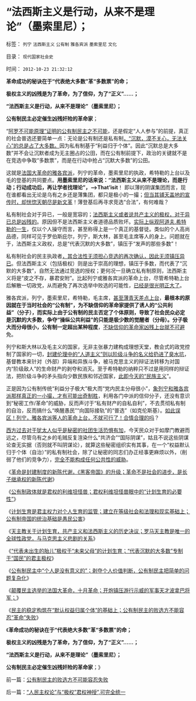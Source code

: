 # “法西斯主义是行动，从来不是理论”（墨索里尼）；

标签： `列宁` `法西斯主义` `公有制` `雅各宾派` `墨索里尼` `文化` 

目录： `现代国家社会史`

时间： `2012-10-23 21:32:12`

**革命成功的秘诀在于“代表绝大多数”革“多数票”的命；**

**极权主义的凶残是为了革命，为了信仰，为了“正义”……；**

**“法西斯主义是行动，从来不是理论”（墨索里尼）；**

**公有制民主必定催生凶残奸险的革命家**；

“[阿罗不可能原理”证明的公有制民主之不可能](../../../2012/2/10/中国国民主素质不亚于美国，文人素质与美国一样愚昧.md)，还是假定“人人参与”的前提，真正的社会普选还要简单一点：无论是公有制还是私有制[，“沉默，漠不关心，无法关心”的总是占了大多数。](../../../2012/6/7/革命是不可能的，也是不必要的；.md)因为私有制基于“利益归于个体”。因此“沉默总是大多数”并不会让沉默者成为无主圈占的公田，而在公有制前提下，政治的关键就不是在竞选中争取“多数票”，而是在行动中抢占“沉默大多数”的公田。

这就是[法国大革命的雅各宾派](../../../2012/10/5/革命！多少罪恶以自由为名！.md)，列宁的革命，墨索里尼的执政，希特勒的上台以及毛的登基的共同要点。**用墨索里尼的话来说：“法西斯主义从来不是理论，而是行动；行动成功后，再让学者找理论”，——>That’isit**！ 即以薄的阴谋集团而言，现在谁都看出无论是乌有之乡还是薄集团，都只是极小的一撮；[但当其铺天盖地的宣传时，却恍惚天朝尽是新文革](../../../2012/3/18/乌有之乡是典型的黑社会.md)！薄登基后再寻求竞选“合法”，有何难哉？

私有制社会对于异已，一般是宽容的；[法西斯主义或者说共产主义的极权，对于异已总是凶残的](../../../2009/8/21/古今肃反的道德观之成分决定立场论.md)。原因但不是法西斯主义者道德品质败坏。[实际上纵观阿道夫.希特勒的一生](../../../2011/12/3/希特勒曾是一个好孩子,好士兵.md)，仅以个人操守而言，甚至称得上是一个真正的基督徒。类似的个人高尚品德，同样可见于罗伯斯庇尔，列宁，斯大林，甚至毛主席等人的身上。问题就在于，法西斯主义政权，总是“代表沉默的大多数”，镇压于“发声的那些多数”！

私有制社会的民主执政者[，其合法性无须担心竞选的再次确认，因此无须镇压异已](../../../2010/8/6/私有制社会的逐级授权，公权和特权的形成，.md)。但法西斯主义（包括极权）则是出于崇高的理想，镇压于多数，而代表了“沉默的大多数”，自然无法通过竞选的授权；更何况一旦确立私有制原则，法西斯主义将是“皮之不存，暴君安附”。比起列宁或雅各宾派的革命上台，尽管希特勒上台后解散一切政党，从而避免了再次选举中败选的可能性，[已经是很光明正大了](../../../2011/9/2/妖魔化希特勒掩盖了什么？法国的殖民主义与英国有何不同？.md)。

雅各宾派，列宁，墨索里尼，希特勒，毛主席，[甚至薄青天差点上台](../../../2012/6/26/关于重庆的好消息.md)，**最根本的原因就在于当时社会的“公有制”，为不缺信仰的革命家提供了诱人的“公共利益”（分子），而实际上由于公有制的民主否定了个体原则，导致了社会民众必定是沉默的大多数，争夺“操纵公共利益”的只能是极少数的觉醒者（分母）。分子极大而分母很小，公有制一定超出某种程度**，[不缺信仰的革命家凶残上台就不可避](../../../2012/6/7/革命是不可能的，也是不必要的；.md)免。

列宁和斯大林以及毛主义的国家，无非主张暴力建构成理想天堂，教会式的政党控制了国家的一切，[封建伦理中的“人道主义”则以阶级斗争的名义给扔进了臭水坑](../../../2010/2/12/个人主义对哲学的实证基础的变化.md)，基督教本来针对（外部）异端和异族斗争，被马克思主义的辩证法转移为对国内“阶级敌人”的生命财产的剥夺和消灭。至于希特勒的纳粹只不过是用同样的辩证法，把阶级斗争的矛头指向少数民族和邻近国家，[此即今天的“民族主义](../../../2012/9/22/鼓噪暴力革命的炒作民族主义.md)”。

正是因为公有制传统“利益分子极大”极大而“党内民主分母很小”，[象列宁和雅各宾派那样真正的一小撮，才有可能出奇制胜](../../../2010/5/14/唯恐天下不乱的革命家.md)，利用各门中派的信仰分子，还没有意识到“秘密工作/革命”的威胁，反而声讨于“私有财产的自私自利”，不去贯彻私有制的自治，反而搞什么“唤醒愚民”“向国际接轨”的“普选”（如克伦斯基）。[如此误区！列宁，雅各宾派等人的革命上台，不就可行了！合情合理的吗](../../../2012/4/17/沙皇俄国的改革折腾了50年.md)？

[西方过去对于犹太人似乎是秘密的社团生活恐惧有加](../../../2011/9/26/犹太人信仰自缚千年自找的悲剧.md)，今天民众对于如摩门教避而远之，尽管乌有之乡的毛贼反复渲染什么“共济会”“国际阴谋”，姑且不说这些阴谋论查无实据（否则就不叫阴谋论），就算这些秘密组织实有其事，在一个“权益默认归于个体（自治）”的私有制社会，除了让秘密的同志们办正经事更麻烦以外，（削弱了他们的竞争力），[完全不能构成任何公共性的威胁](../../../2011/9/26/犹太人信仰自缚千年自找的悲剧.md)。

《[革命是封建制度的新陈代谢，《黑客帝国》的升级；革命不是社会的进步，是长子继承权的新陈代谢](../../../2012/10/19/革命是封建制度的新陈代谢，《黑客帝国》“升级”的启示.md)》

《[公有制政体就是君权的利维坦怪兽；君权利维坦怪兽眼中的“计划生育的必要性”](../../../2012/10/20/君权利维坦怪兽眼中的“计划生育的必要性”.md)》

《[计划生育是君主权力对个人生育的监管；建立在等级社会和法理和现实基础上；公有制帝国的统治基础是愚民公害](../../../2012/10/20/计划生育是君主权力对生育私权的监管.md)》

《[天主教关于计划生育，共产主义和法西斯主义的历史决议；罗马天主教是唯一的全球性政党，与马克思主义悲剧的关系](../../../2012/10/20/天主教关于计划生育，共产主义和法西斯的历史决议；.md)》

《[“代表未出生的胎儿”极权于“未来父母”的计划生育；“代表沉默的大多数”专制于“国民”的君主极权](../../../2012/10/22/基督教信仰的计划生育.md)》

《[公有制民主中“个人是没有意义的”；剥夺个人价值判断，公有制民主把简单的问题复杂化](../../../2012/10/22/公有制民主中“个人没有意义”的集体主义的“愚民”.md)》

《[颠覆民主选举的法国大革命，十月革命；开炮镇压游行示威的军事天才波拿巴将军；](../../../2012/10/22/大炮镇压游行示威的军事天才.md)》

《[民主的稳定构筑在“默认权益归属个体”的基础上；公有制民主的败选方不能容忍“革命”失败](../../../2012/10/23/公有制民主的败选方不可能容忍失败.md)》

《**革命成功的秘诀在于“代表绝大多数”革“多数票”的命；**

**极权主义的凶残是为了革命，为了信仰，为了“正义”……；**

**“法西斯主义是行动，从来不是理论”（墨索里尼）；**

**公有制民主必定催生凶残奸险的革命家**；》



前一篇：[公有制民主的败选方不可能容忍失败](../../../2012/10/23/公有制民主的败选方不可能容忍失败.md)

后一篇：[“人民主权论”与“极权”君权神授”,可完全统一](../../../2012/10/23/“人民主权论”与“极权”君权神授”,可完全统一.md)